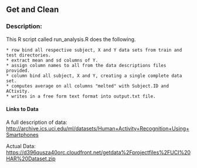 ## Get and Clean

### Description:
 This R script called run_analysis.R does the following. 

    * row bind all respective subject, X and Y data sets from train and test directories.
    * extract mean and sd columns of Y.
    * assign column names to all from the data descriptions files provided.
    * column bind all subject, X and Y, creating a single complete data set.
    * computes average on all columns "melted" with Subject.ID and ACtivity.
    * writes in a free form text format into output.txt file.
    
#### Links to Data
 
 A full description of data:
  http://archive.ics.uci.edu/ml/datasets/Human+Activity+Recognition+Using+Smartphones
  
 Actual Data:
  https://d396qusza40orc.cloudfront.net/getdata%2Fprojectfiles%2FUCI%20HAR%20Dataset.zip
  